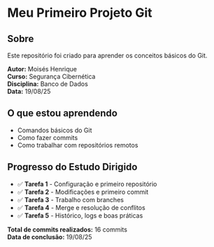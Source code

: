 # Meu Primeiro Projeto Git

## Sobre
Este repositório foi criado para aprender os conceitos básicos do Git.  

**Autor:** Moisés Henrique  
**Curso:** Segurança Cibernética  
**Disciplina:** Banco de Dados  
**Data:** 19/08/25

## O que estou aprendendo
- Comandos básicos do Git  
- Como fazer commits  
- Como trabalhar com repositórios remotos

## Progresso do Estudo Dirigido

- ✅ **Tarefa 1** - Configuração e primeiro repositório  
- ✅ **Tarefa 2** - Modificações e primeiro commit  
- ✅ **Tarefa 3** - Trabalho com branches  
- ✅ **Tarefa 4** - Merge e resolução de conflitos  
- ✅ **Tarefa 5** - Histórico, logs e boas práticas  

**Total de commits realizados:** 16 commits  
**Data de conclusão:** 19/08/25

